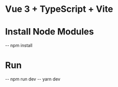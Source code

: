 # Vue 3 + TypeScript + Vite

# Install Node Modules

-- npm install

# Run 

-- npm run dev 
-- yarn dev